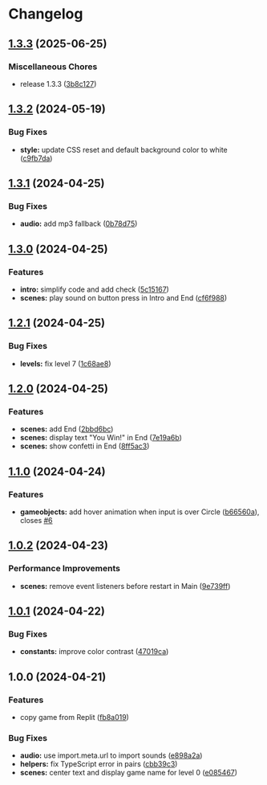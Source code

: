 # Changelog

## [1.3.3](https://github.com/remarkablegames/linkit/compare/v1.3.2...v1.3.3) (2025-06-25)

### Miscellaneous Chores

- release 1.3.3 ([3b8c127](https://github.com/remarkablegames/linkit/commit/3b8c127d489470446a730639c8d3629bca04a22e))

## [1.3.2](https://github.com/remarkablegames/linkit/compare/v1.3.1...v1.3.2) (2024-05-19)

### Bug Fixes

- **style:** update CSS reset and default background color to white ([c9fb7da](https://github.com/remarkablegames/linkit/commit/c9fb7da9f1a08f6c077fde6c780d2c8920216233))

## [1.3.1](https://github.com/remarkablegames/linkit/compare/v1.3.0...v1.3.1) (2024-04-25)

### Bug Fixes

- **audio:** add mp3 fallback ([0b78d75](https://github.com/remarkablegames/linkit/commit/0b78d753770342d12ec75b1148aa79fddb2e8d62))

## [1.3.0](https://github.com/remarkablegames/linkit/compare/v1.2.1...v1.3.0) (2024-04-25)

### Features

- **intro:** simplify code and add check ([5c15167](https://github.com/remarkablegames/linkit/commit/5c151675e7497bd93ea55c33eb341dc42d1e9d4d))
- **scenes:** play sound on button press in Intro and End ([cf6f988](https://github.com/remarkablegames/linkit/commit/cf6f988abcc8725986604a4b4ee1a4c3ac13cf27))

## [1.2.1](https://github.com/remarkablegames/linkit/compare/v1.2.0...v1.2.1) (2024-04-25)

### Bug Fixes

- **levels:** fix level 7 ([1c68ae8](https://github.com/remarkablegames/linkit/commit/1c68ae8aae774b62520248460c4fc2842fed844e))

## [1.2.0](https://github.com/remarkablegames/linkit/compare/v1.1.0...v1.2.0) (2024-04-25)

### Features

- **scenes:** add End ([2bbd6bc](https://github.com/remarkablegames/linkit/commit/2bbd6bc8cdc91c51bd22e3bd6d4d4e49ec9f7a6c))
- **scenes:** display text "You Win!" in End ([7e19a6b](https://github.com/remarkablegames/linkit/commit/7e19a6b1459b2fabc3966e05dca5939d40aaa527))
- **scenes:** show confetti in End ([8ff5ac3](https://github.com/remarkablegames/linkit/commit/8ff5ac32417778af6482ac4b71ac28e8313cc484))

## [1.1.0](https://github.com/remarkablegames/linkit/compare/v1.0.2...v1.1.0) (2024-04-24)

### Features

- **gameobjects:** add hover animation when input is over Circle ([b66560a](https://github.com/remarkablegames/linkit/commit/b66560ab004d444789e9a3dc58baa92643fa949f)), closes [#6](https://github.com/remarkablegames/linkit/issues/6)

## [1.0.2](https://github.com/remarkablegames/linkit/compare/v1.0.1...v1.0.2) (2024-04-23)

### Performance Improvements

- **scenes:** remove event listeners before restart in Main ([9e739ff](https://github.com/remarkablegames/linkit/commit/9e739ff4739c2e40b0becd6920b2974938adb617))

## [1.0.1](https://github.com/remarkablegames/linkit/compare/v1.0.0...v1.0.1) (2024-04-22)

### Bug Fixes

- **constants:** improve color contrast ([47019ca](https://github.com/remarkablegames/linkit/commit/47019caa07def87363bc2df8c89e4388c27f5cb0))

## 1.0.0 (2024-04-21)

### Features

- copy game from Replit ([fb8a019](https://github.com/remarkablegames/linkit/commit/fb8a01973f5bac00093538eba53419cafd52dd80))

### Bug Fixes

- **audio:** use import.meta.url to import sounds ([e898a2a](https://github.com/remarkablegames/linkit/commit/e898a2ab6415032d8e30a70504fccd7bbd48124e))
- **helpers:** fix TypeScript error in pairs ([cbb39c3](https://github.com/remarkablegames/linkit/commit/cbb39c3d0c8864e83e7856d98ce4f73b1e823fe3))
- **scenes:** center text and display game name for level 0 ([e085467](https://github.com/remarkablegames/linkit/commit/e085467f52856a5db77e6d0d70929670bebaa101))
